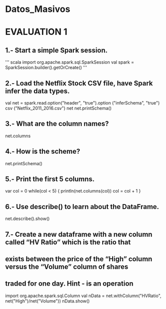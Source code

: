 # Datos_Masivos
# EVALUATION 1

## 1.- Start a simple Spark session.

''' scala
import org.apache.spark.sql.SparkSession
val spark = SparkSession.builder().getOrCreate()
'''

## 2.- Load the Netflix Stock CSV file, have Spark infer the data types.

val net = spark.read.option("header", "true").option ("inferSchema", "true") csv ("Netflix_2011_2016.csv")
net
net.printSchema()

## 3.- What are the column names?

net.columns

## 4.- How is the scheme?

net.printSchema()

## 5.- Print the first 5 columns.

var col = 0
while(col < 5)
{
    println(net.columns(col))
    col = col + 1
}

## 6.- Use describe() to learn about the DataFrame.

net.describe().show()

## 7.- Create a new dataframe with a new column called “HV Ratio” which is the ratio that
## exists between the price of the “High” column versus the “Volume” column of shares
## traded for one day. Hint - is an operation

import org.apache.spark.sql.Column
val nData = net.withColumn("HVRatio", net("High")/net("Volume"))
nData.show() 